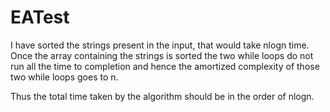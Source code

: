 # EATest

I have sorted the strings present in the input, that would take nlogn time.
Once the array containing the strings is sorted the two while loops do not run all the time to completion and hence the amortized complexity of those two while loops goes to n.

Thus the total time taken by the algorithm should be in the order of nlogn.
